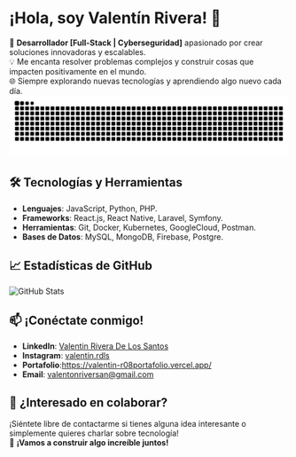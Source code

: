 # ¡Hola, soy Valentín Rivera! 👋

🚀 **Desarrollador [Full-Stack | Cyberseguridad]** apasionado por crear soluciones innovadoras y escalables.  
💡 Me encanta resolver problemas complejos y construir cosas que impacten positivamente en el mundo.  
🌐 Siempre explorando nuevas tecnologías y aprendiendo algo nuevo cada día.
<picture>
  <source media="(prefers-color-scheme: light)" srcset="https://github.com/ValentinR08/ValentinR08/blob/output/github-snake.svg" />
  <source media="(prefers-color-scheme: dark)" srcset="https://github.com/ValentinR08/ValentinR08/blob/output/github-snake-dark.svg" />
  <img alt="github-snake" src="https://github.com/ValentinR08/ValentinR08/blob/output/github-snake.svg" />
</picture>


## 🛠️ Tecnologías y Herramientas

- **Lenguajes**: JavaScript, Python, PHP.
- **Frameworks**: React.js, React Native, Laravel, Symfony.
- **Herramientas**: Git, Docker, Kubernetes,  GoogleCloud, Postman.
- **Bases de Datos**: MySQL, MongoDB, Firebase, Postgre.


## 📈 Estadísticas de GitHub

![GitHub Stats](https://github-readme-stats.vercel.app/api?username=ValentinR08&show_icons=true&theme=radical)

## 📫 ¡Conéctate conmigo!

- **LinkedIn**: [Valentin Rivera De Los Santos](https://www.linkedin.com/in/valent%C3%ADn-rivera-de-los-santos-382b2732a/)
- **Instagram**: [valentin.rdls](https://www.instagram.com/valentin.rdls/)
- **Portafolio**:https://valentin-r08portafolio.vercel.app/
- **Email**: valentonriversan@gmail.com

## 💬 ¿Interesado en colaborar?

¡Siéntete libre de contactarme si tienes alguna idea interesante o simplemente quieres charlar sobre tecnología!  
🚀 **¡Vamos a construir algo increíble juntos!**

